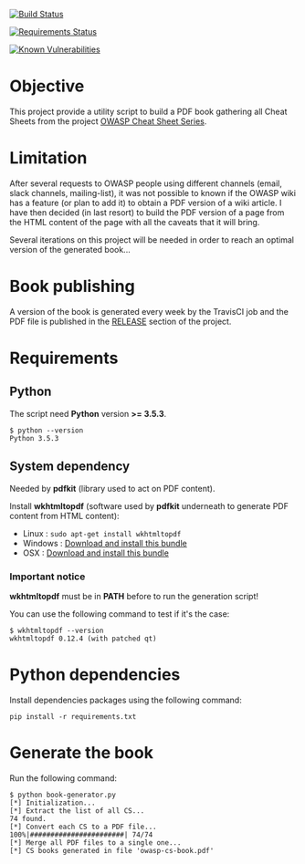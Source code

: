 [![Build Status](https://travis-ci.org/righettod/owasp-cs-book.svg?branch=master)](https://travis-ci.org/righettod/owasp-cs-book)

[![Requirements Status](https://requires.io/github/righettod/owasp-cs-book/requirements.svg?branch=master)](https://requires.io/github/righettod/owasp-cs-book/requirements/?branch=master)

[![Known Vulnerabilities](https://snyk.io/test/github/righettod/owasp-cs-book/badge.svg?targetFile=requirements.txt)](https://snyk.io/test/github/righettod/owasp-cs-book?targetFile=requirements.txt)

# Objective

This project provide a utility script to build a PDF book gathering all Cheat Sheets from the project [OWASP Cheat Sheet Series](https://www.owasp.org/index.php/OWASP_Cheat_Sheet_Series).

# Limitation

After several requests to OWASP people using different channels (email, slack channels, mailing-list), it was not possible to known if the OWASP wiki has a feature (or plan to add it) to obtain a PDF version of a wiki article.
I have then decided (in last resort) to build the PDF version of a page from the HTML content of the page with all the caveats that it will bring.

Several iterations on this project will be needed in order to reach an optimal version of the generated book...

# Book publishing

A version of the book is generated every week by the TravisCI job and the PDF file is published in the [RELEASE](https://github.com/righettod/owasp-cs-book/releases) section of the project.

# Requirements

## Python

The script need **Python** version **>= 3.5.3**.

```
$ python --version
Python 3.5.3
```

## System dependency

Needed by **pdfkit** (library used to act on PDF content).

Install **wkhtmltopdf** (software used by **pdfkit** underneath to generate PDF content from HTML content):
* Linux : `sudo apt-get install wkhtmltopdf`
* Windows : [Download and install this bundle](https://github.com/wkhtmltopdf/wkhtmltopdf/releases/download/0.12.4/wkhtmltox-0.12.4_msvc2015-win64.exe)
* OSX : [Download and install this bundle](https://github.com/wkhtmltopdf/wkhtmltopdf/releases/download/0.12.4/wkhtmltox-0.12.4_osx-cocoa-x86-64.pkg)

### Important notice

**wkhtmltopdf** must be in **PATH** before to run the generation script!

You can use the following command to test if it's the case: 

```
$ wkhtmltopdf --version
wkhtmltopdf 0.12.4 (with patched qt)
```

# Python dependencies

Install dependencies packages using the following command:

```
pip install -r requirements.txt
```

# Generate the book

Run the following command:

```
$ python book-generator.py
[*] Initialization...
[*] Extract the list of all CS...
74 found.
[*] Convert each CS to a PDF file...
100%|#######################| 74/74
[*] Merge all PDF files to a single one...
[*] CS books generated in file 'owasp-cs-book.pdf'
```
